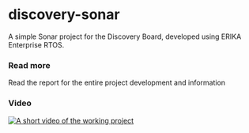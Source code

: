 # discovery-sonar
A simple Sonar project for the Discovery Board, developed using ERIKA Enterprise RTOS.

### Read more
Read the report for the entire project development and information

### Video
[![A short video of the working project](https://img.youtube.com/vi/9aC6946ztpQ/0.jpg)](http://www.youtube.com/watch?v=9aC6946ztpQ)
